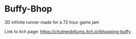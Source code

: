 # Buffy-Bhop
2D infinite runner made for a 72 hour game jam

Link to itch page: https://chutneybillums.itch.io/bhopping-buffy
